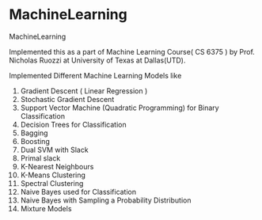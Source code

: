 # MachineLearning
MachineLearning

Implemented this as a part of Machine Learning Course( CS 6375 ) by  Prof. Nicholas Ruozzi at University of Texas at Dallas(UTD).

Implemented Different Machine Learning Models like

1) Gradient Descent ( Linear Regression )
2) Stochastic Gradient Descent
3) Support Vector Machine (Quadratic Programming) for Binary Classification
4) Decision Trees for Classification
5) Bagging
6) Boosting
7) Dual SVM with Slack
8) Primal slack
9) K-Nearest Neighbours
10) K-Means Clustering
11) Spectral Clustering
12) Naive Bayes used for Classification
13) Naive Bayes with Sampling a Probability Distribution
14) Mixture Models
